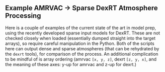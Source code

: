 ## Example AMRVAC -> Sparse DexRT Atmosphere Processing

Here is a couple of examples of the current state of the art in model prep,
using the recently developed sparse input models for DexRT. These are not
checked closely when loaded (essentially dumped straight into the target
arrays), so require careful manipulation in the Python. Both of the scripts here
can output dense and sparse atmospheres (that can be rehydrated by the `dexrt`
tools), for comparison of the process. An additional complication to be mindful
of is array ordering (amrvac `[x, y, z]`, dexrt `[z, y, x]`, and the meaning of
these axes: y-up for amrvac and z-up for dexrt.)